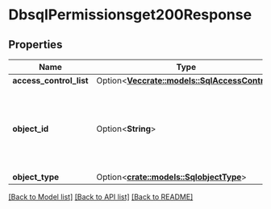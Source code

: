 # DbsqlPermissionsget200Response

## Properties

Name | Type | Description | Notes
------------ | ------------- | ------------- | -------------
**access_control_list** | Option<[**Vec<crate::models::SqlAccessControl>**](SqlAccessControl.md)> |  | [optional]
**object_id** | Option<**String**> | An object's type and UUID, separated by a forward slash (/) character. | [optional]
**object_type** | Option<[**crate::models::SqlobjectType**](Sqlobject_type.md)> |  | [optional]

[[Back to Model list]](../README.md#documentation-for-models) [[Back to API list]](../README.md#documentation-for-api-endpoints) [[Back to README]](../README.md)


